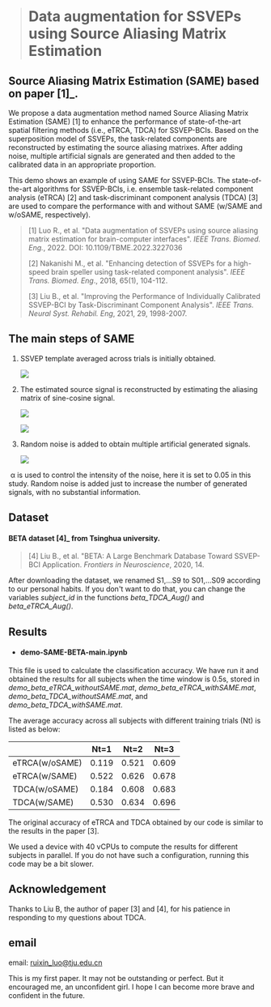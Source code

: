 > # Data augmentation for SSVEPs using Source Aliasing Matrix Estimation

## Source Aliasing Matrix Estimation (SAME) based on paper [1]_.

We propose a data augmentation method named Source Aliasing Matrix Estimation (SAME) [1] to enhance the performance of state-of-the-art spatial filtering methods (i.e., eTRCA, TDCA) for SSVEP-BCIs. Based on the superposition model of SSVEPs, the task-related components are reconstructed by estimating the source aliasing matrixes. After adding noise, multiple artificial signals are generated and then added to the calibrated data in an appropriate proportion. 

This demo shows an example of using SAME for SSVEP-BCIs. The state-of-the-art algorithms for SSVEP-BCIs, i.e. ensemble task-related component analysis (eTRCA) [2] and task-discriminant component analysis (TDCA) [3] are used to compare the performance with and without SAME (w/SAME and w/oSAME, respectively).

> [1] Luo R., et al. "Data augmentation of SSVEPs using source aliasing matrix estimation for brain-computer interfaces". *IEEE Trans. Biomed. Eng.*, 2022. DOI: 10.1109/TBME.2022.3227036
>
> [2] Nakanishi M., et al. "Enhancing detection of SSVEPs for a high-speed brain speller using task-related component analysis". *IEEE Trans. Biomed. Eng*., 2018, 65(1), 104-112.
>
> [3] Liu B., et al. "Improving the Performance of Individually Calibrated SSVEP-BCI by Task-Discriminant Component Analysis". *IEEE Trans. Neural Syst. Rehabil. Eng*, 2021, 29, 1998-2007.

##  The main steps of SAME

1. SSVEP template averaged across trials is initially obtained.
   
   ![](https://latex.codecogs.com/svg.image?&space;&space;&space;\overline{\boldsymbol{X}}_{n}=\frac{1}{N_t}&space;\sum_{j=1}^{N_t}&space;\boldsymbol{X}_{n}^{(j)})
   
2. The estimated source signal is reconstructed by estimating the aliasing matrix of sine-cosine signal.
   
   ![](https://latex.codecogs.com/svg.image?\begin{aligned}&space;&space;&space;&&space;\widehat{\boldsymbol{\Phi}}={\operatorname&space;{&space;a&space;r&space;g&space;}&space;\operatorname&space;{&space;m&space;i&space;n&space;}}\left\|\overline{\boldsymbol{X}}_{n}-\boldsymbol{\Phi}&space;Y_{n}\right\|_F^2&space;&space;&space;\end{aligned})
   
   ![](https://latex.codecogs.com/svg.image?\begin{aligned}&space;&space;&space;&&space;\widehat{\boldsymbol{S}}_{n,&space;m}=\widehat{\boldsymbol{\Phi}}&space;Y_{n,&space;m}&space;&space;&space;\end{aligned})
   
3. Random noise is added to obtain multiple artificial generated signals.
   
   ![](https://latex.codecogs.com/svg.image?\boldsymbol{Z}_{n}^{(k)}=\hat{\boldsymbol{S}}_{n}&plus;\alpha&space;\boldsymbol{W}_{n&space;o&space;i&space;s&space;e}^{(k)})

​        α is used to control the intensity of the noise, here it is set to 0.05 in this study. Random noise is added just to increase the number of generated signals, with no substantial information. 

## Dataset

#### BETA dataset [4]_ from Tsinghua university.

> [4] Liu B., et al. "BETA: A Large Benchmark Database Toward SSVEP-BCI Application. *Frontiers in Neuroscience*, 2020, 14.

After downloading the dataset, we renamed S1,...S9 to S01,...S09 according to our personal habits. If you don't want to do that, you can change the variables *subject_id* in the functions *beta_TDCA_Aug()* and *beta_eTRCA_Aug()*.

## Results  

- #### demo-SAME-BETA-main.ipynb 

This file is used to calculate the classification accuracy. We have run it and obtained the results for all subjects when the time window is 0.5s, stored in *demo_beta_eTRCA_withoutSAME.mat*, *demo_beta_eTRCA_withSAME.mat*, *demo_beta_TDCA_withoutSAME.mat*, and *demo_beta_TDCA_withSAME.mat*.

The average accuracy across all subjects with different training trials (Nt) is listed as below:

|                | Nt=1  | Nt=2  | Nt=3  |
| -------------- | ----- | ----- | ----- |
| eTRCA(w/oSAME) | 0.119 | 0.521 | 0.609 |
| eTRCA(w/SAME)  | 0.522 | 0.626 | 0.678 |
| TDCA(w/oSAME)  | 0.184 | 0.608 | 0.683 |
| TDCA(w/SAME)   | 0.530 | 0.634 | 0.696 |

The original accuracy of eTRCA and TDCA obtained by our code is similar to the results in the paper [3].

We used a device with 40 vCPUs to compute the results for different subjects in parallel. If you do not have such a configuration, running this code may be a bit slower.

## Acknowledgement

Thanks to Liu B, the author of paper [3] and [4], for his patience in responding to my questions about TDCA.

## email

email: ruixin_luo@tju.edu.cn

This is my first paper. It may not be outstanding or perfect. But it encouraged me, an unconfident girl. I hope I can become more brave and confident in the future.

